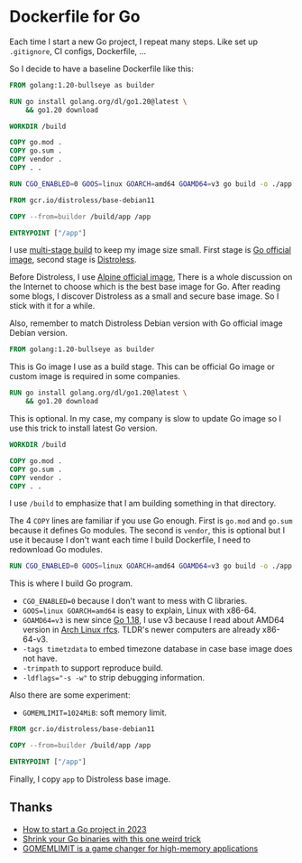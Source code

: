 # Dockerfile for Go

Each time I start a new Go project, I repeat many steps. Like set up
`.gitignore`, CI configs, Dockerfile, ...

So I decide to have a baseline Dockerfile like this:

```Dockerfile
FROM golang:1.20-bullseye as builder

RUN go install golang.org/dl/go1.20@latest \
    && go1.20 download

WORKDIR /build

COPY go.mod .
COPY go.sum .
COPY vendor .
COPY . .

RUN CGO_ENABLED=0 GOOS=linux GOARCH=amd64 GOAMD64=v3 go build -o ./app -tags timetzdata -trimpath -ldflags="-s -w" .

FROM gcr.io/distroless/base-debian11

COPY --from=builder /build/app /app

ENTRYPOINT ["/app"]
```

I use
[multi-stage build](https://docs.docker.com/develop/develop-images/multistage-build/)
to keep my image size small. First stage is
[Go official image](https://hub.docker.com/_/golang), second stage is
[Distroless](https://github.com/GoogleContainerTools/distroless).

Before Distroless, I use
[Alpine official image](https://hub.docker.com/_/alpine), There is a whole
discussion on the Internet to choose which is the best base image for Go. After
reading some blogs, I discover Distroless as a small and secure base image. So I
stick with it for a while.

Also, remember to match Distroless Debian version with Go official image Debian
version.

```Dockerfile
FROM golang:1.20-bullseye as builder
```

This is Go image I use as a build stage. This can be official Go image or custom
image is required in some companies.

```Dockerfile
RUN go install golang.org/dl/go1.20@latest \
    && go1.20 download
```

This is optional. In my case, my company is slow to update Go image so I use
this trick to install latest Go version.

```Dockerfile
WORKDIR /build

COPY go.mod .
COPY go.sum .
COPY vendor .
COPY . .
```

I use `/build` to emphasize that I am building something in that directory.

The 4 `COPY` lines are familiar if you use Go enough. First is `go.mod` and
`go.sum` because it defines Go modules. The second is `vendor`, this is optional
but I use it because I don't want each time I build Dockerfile, I need to
redownload Go modules.

```Dockerfile
RUN CGO_ENABLED=0 GOOS=linux GOARCH=amd64 GOAMD64=v3 go build -o ./app -tags timetzdata -trimpath -ldflags="-s -w" .
```

This is where I build Go program.

- `CGO_ENABLED=0` because I don't want to mess with C libraries.
- `GOOS=linux GOARCH=amd64` is easy to explain, Linux with x86-64.
- `GOAMD64=v3` is new since [Go 1.18](https://go.dev/doc/go1.18#amd64), I use v3
  because I read about AMD64 version in
  [Arch Linux rfcs](https://gitlab.archlinux.org/archlinux/rfcs/-/blob/master/rfcs/0002-march.rst).
  TLDR's newer computers are already x86-64-v3.
- `-tags timetzdata` to embed timezone database in case base image does not
  have.
- `-trimpath` to support reproduce build.
- `-ldflags="-s -w"` to strip debugging information.

Also there are some experiment:

- `GOMEMLIMIT=1024MiB`: soft memory limit.

```Dockerfile
FROM gcr.io/distroless/base-debian11

COPY --from=builder /build/app /app

ENTRYPOINT ["/app"]
```

Finally, I copy `app` to Distroless base image.

## Thanks

- [How to start a Go project in 2023](https://boyter.org/posts/how-to-start-go-project-2023/)
- [Shrink your Go binaries with this one weird trick](https://words.filippo.io/shrink-your-go-binaries-with-this-one-weird-trick/)
- [GOMEMLIMIT is a game changer for high-memory applications](https://weaviate.io/blog/gomemlimit-a-game-changer-for-high-memory-applications)
